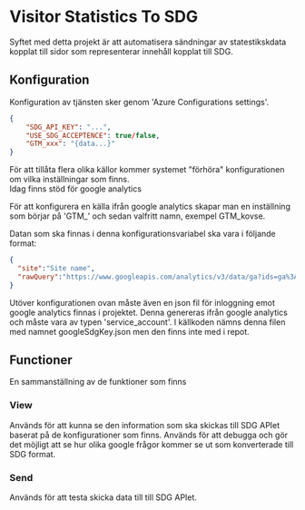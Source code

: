 # Visitor Statistics To SDG

Syftet med detta projekt är att automatisera sändningar av statestikskdata kopplat till sidor som representerar innehåll kopplat till SDG.

## Konfiguration

Konfiguration av tjänsten sker genom 'Azure Configurations settings'.  


```json
{
    "SDG_API_KEY": "...",
    "USE_SDG_ACCEPTENCE": true/false,
    "GTM_xxx": "{data...}"
}
```

För att tillåta flera olika källor kommer systemet "förhöra" konfigurationen om vilka inställningar som finns.  
Idag finns stöd för google analytics  
  
För att konfigurera en källa ifrån google analytics skapar man en inställning som börjar på 'GTM_' och sedan valfritt namn, exempel GTM_kovse.  
  
Datan som ska finnas i denna konfigurationsvariabel ska vara i följande format:
```json
{
  "site":"Site name",
  "rawQuery":"https://www.googleapis.com/analytics/v3/data/ga?ids=ga%3Axxxxxxxx&start-date=yesterday&end-date=yesterday&metrics=ga%3AuniquePa..."
}
```

Utöver konfigurationen ovan måste även en json fil för inloggning emot google analytics finnas i projektet. Denna genereras ifrån google analytics och måste vara av typen 'service_account'. I källkoden nämns denna filen med namnet googleSdgKey.json men den finns inte med i repot.


## Functioner
En sammanställning av de funktioner som finns
### View
Används för att kunna se den information som ska skickas till SDG APIet baserat på de konfigurationer som finns. Används för att debugga och gör det möjligt att se hur olika google frågor kommer se ut som konverterade till SDG format.

### Send
Används för att testa skicka data till till SDG APIet.
